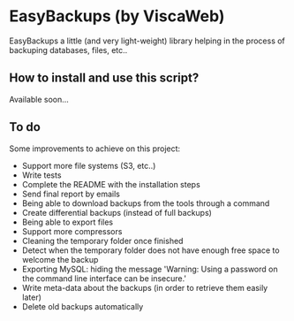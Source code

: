 EasyBackups (by ViscaWeb)
===================

EasyBackups a little (and very light-weight) library helping in the process
of backuping databases, files, etc..

How to install and use this script?
------------
Available soon...

To do
------------
Some improvements to achieve on this project:

* Support more file systems (S3, etc..)
* Write tests
* Complete the README with the installation steps
* Send final report by emails
* Being able to download backups from the tools through a command
* Create differential backups (instead of full backups)
* Being able to export files
* Support more compressors
* Cleaning the temporary folder once finished
* Detect when the temporary folder does not have enough free space to welcome the backup
* Exporting MySQL: hiding the message 'Warning: Using a password on the command line interface can be insecure.'
* Write meta-data about the backups (in order to retrieve them easily later)
* Delete old backups automatically